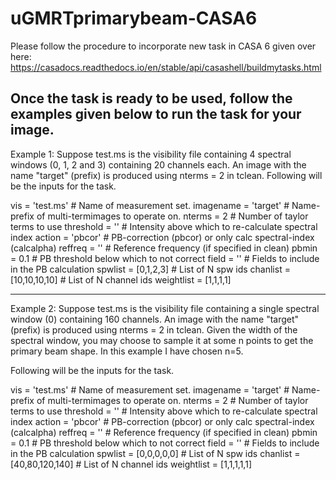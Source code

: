 # uGMRTprimarybeam-CASA6

Please follow the procedure to incorporate new task in CASA 6 given over here:
https://casadocs.readthedocs.io/en/stable/api/casashell/buildmytasks.html

Once the task is ready to be used, follow the examples given below to run the task for your image.
-----------------------------------------------------------------------------------------------------
Example 1:
Suppose test.ms is the visibility file containing 4 spectral windows (0, 1, 2 and 3) containing 
20 channels each. An image with the name "target" (prefix) is produced using nterms = 2 in tclean. 
Following will be the inputs for the task.

vis           = 'test.ms'                      # Name of measurement set.
imagename     = 'target'                      # Name-prefix of multi-termimages to operate on.
nterms        = 2                       # Number of taylor terms to use
threshold     = ''                      # Intensity above which to re-calculate spectral index
action        = 'pbcor'                 # PB-correction (pbcor) or only calc spectral-index (calcalpha)
reffreq    = ''                      # Reference frequency (if specified in clean)
pbmin      = 0.1                     # PB threshold below which to not correct
field      = ''                      # Fields to include in the PB calculation
spwlist    = [0,1,2,3]                      # List of N spw ids
chanlist   = [10,10,10,10]                      # List of N channel ids
weightlist = [1,1,1,1]         

-----------------------------------------------------------------------------------------------------
Example 2:
Suppose test.ms is the visibility file containing a single spectral window (0) containing 160 channels. 
An image with the name "target" (prefix) is produced using nterms = 2 in tclean. Given the width of the 
spectral window, you may choose to sample it at some n points to get the primary beam shape. In this 
example I have chosen n=5.

Following will be the inputs for the task.

vis           = 'test.ms'                      # Name of measurement set.
imagename     = 'target'                      # Name-prefix of multi-termimages to operate on.
nterms        = 2                       # Number of taylor terms to use
threshold     = ''                      # Intensity above which to re-calculate spectral index
action        = 'pbcor'                 # PB-correction (pbcor) or only calc spectral-index (calcalpha)
reffreq    = ''                      # Reference frequency (if specified in clean)
pbmin      = 0.1                     # PB threshold below which to not correct
field      = ''                      # Fields to include in the PB calculation
spwlist    = [0,0,0,0,0]                      # List of N spw ids
chanlist   = [40,80,120,140]                      # List of N channel ids
weightlist = [1,1,1,1,1]         
